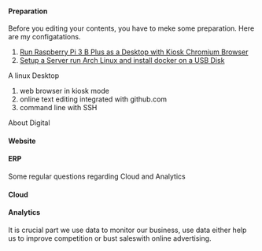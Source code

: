 #### Preparation

Before you editing your contents, you have to meke some preparation. Here are my configatations.

1. [Run Raspberry Pi 3 B Plus as a Desktop with Kiosk Chromium Browser](/man/prep/raspi3/)
2. [Setup a Server run Arch Linux and install docker on a USB Disk](/man/prep/server/)

A linux Desktop
1. web browser in kiosk mode
2. online text editing integrated with github.com
3. command line with SSH

About Digital

#### Website

#### ERP

Some regular questions regarding Cloud and Analytics

#### Cloud

#### Analytics

It is crucial part we use data to monitor our business, use data either help us to improve competition or bust saleswith online advertising.
